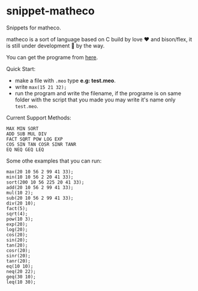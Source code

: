 # snippet-matheco
Snippets for matheco.

matheco is a sort of language based on C build by love :heart: and bison/flex, it is still under development :construction: by the way.

You can get the programe from [here](https://raw.githubusercontent.com/splimter/snippet-matheco/master/matheco.exe).

Quick Start:
* make a file with `.meo` type **e.g: test.meo**.
* write `max(15 21 32);`
* run the program and write the filename, if the programe is on same folder with the script that you made you may write it's name only `test.meo`.

Current Support Methods:
```
MAX MIN SORT
ADD SUB MUL DIV
FACT SQRT POW LOG EXP
COS SIN TAN COSR SINR TANR
EQ NEQ GEQ LEQ
```

Some othe examples that you can run:
```
max(20 10 56 2 99 41 33);
min(10 10 56 2 20 41 33);
sort(200 10 56 225 20 41 33);
add(20 10 56 2 99 41 33);
mul(10 2);
sub(20 10 56 2 99 41 33);
div(20 10);
fact(5);
sqrt(4);
pow(10 3);
exp(20);
log(20);
cos(20);
sin(20);
tan(20);
cosr(20);
sinr(20);
tanr(20);
eq(10 10);
neq(20 22);
geq(30 10);
leq(10 30);
```